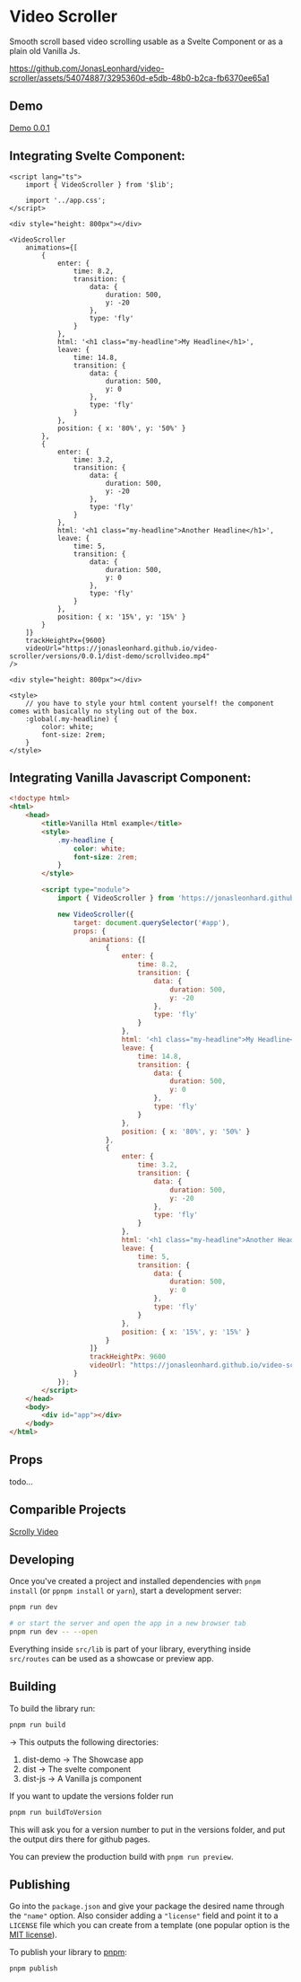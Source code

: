 # Video Scroller
Smooth scroll based video scrolling usable as a Svelte Component or as a plain old Vanilla Js.


https://github.com/JonasLeonhard/video-scroller/assets/54074887/3295360d-e5db-48b0-b2ca-fb6370ee65a1


## Demo
<a href="https://jonasleonhard.github.io/video-scroller/versions/0.0.1/dist-demo/">Demo 0.0.1</a>

## Integrating Svelte Component:

```svelte
<script lang="ts">
	import { VideoScroller } from '$lib';

	import '../app.css';
</script>

<div style="height: 800px"></div>

<VideoScroller
	animations={[
		{
			enter: {
				time: 8.2,
				transition: {
					data: {
						duration: 500,
						y: -20
					},
					type: 'fly'
				}
			},
			html: '<h1 class="my-headline">My Headline</h1>',
			leave: {
				time: 14.8,
				transition: {
					data: {
						duration: 500,
						y: 0
					},
					type: 'fly'
				}
			},
			position: { x: '80%', y: '50%' }
		},
		{
			enter: {
				time: 3.2,
				transition: {
					data: {
						duration: 500,
						y: -20
					},
					type: 'fly'
				}
			},
			html: '<h1 class="my-headline">Another Headline</h1>',
			leave: {
				time: 5,
				transition: {
					data: {
						duration: 500,
						y: 0
					},
					type: 'fly'
				}
			},
			position: { x: '15%', y: '15%' }
		}
	]}
	trackHeightPx={9600}
	videoUrl="https://jonasleonhard.github.io/video-scroller/versions/0.0.1/dist-demo/scrollvideo.mp4"
/>

<div style="height: 800px"></div>

<style>
	// you have to style your html content yourself! the component comes with basically no styling out of the box.
	:global(.my-headline) {
		color: white;
		font-size: 2rem;
	}
</style>
```
## Integrating Vanilla Javascript Component:
```html
<!doctype html>
<html>
	<head>
		<title>Vanilla Html example</title>
		<style>
			.my-headline {
				color: white;
				font-size: 2rem;
			}
		</style>

		<script type="module">
			import { VideoScroller } from 'https://jonasleonhard.github.io/video-scroller/versions/0.0.1/dist-js/components.js'

			new VideoScroller({
				target: document.querySelector('#app'),
				props: {
					animations: {[
						{
							enter: {
								time: 8.2,
								transition: {
									data: {
										duration: 500,
										y: -20
									},
									type: 'fly'
								}
							},
							html: '<h1 class="my-headline">My Headline</h1>',
							leave: {
								time: 14.8,
								transition: {
									data: {
										duration: 500,
										y: 0
									},
									type: 'fly'
								}
							},
							position: { x: '80%', y: '50%' }
						},
						{
							enter: {
								time: 3.2,
								transition: {
									data: {
										duration: 500,
										y: -20
									},
									type: 'fly'
								}
							},
							html: '<h1 class="my-headline">Another Headline</h1>',
							leave: {
								time: 5,
								transition: {
									data: {
										duration: 500,
										y: 0
									},
									type: 'fly'
								}
							},
							position: { x: '15%', y: '15%' }
						}
					]}
					trackHeightPx: 9600
					videoUrl: "https://jonasleonhard.github.io/video-scroller/versions/0.0.1/dist-demo/scrollvideo.mp4"
				}
			});
		</script>
	</head>
	<body>
		<div id="app"></div>
	</body>
</html>
```

## Props
todo...

## Comparible Projects
<a href="https://github.com/dkaoster/scrolly-video">Scrolly Video</a>

## Developing

Once you've created a project and installed dependencies with `pnpm install` (or `ppnpm install` or `yarn`), start a development server:

```bash
pnpm run dev

# or start the server and open the app in a new browser tab
pnpm run dev -- --open
```

Everything inside `src/lib` is part of your library, everything inside `src/routes` can be used as a showcase or preview app.

## Building

To build the library run:

```bash
pnpm run build
```

-> This outputs the following directories:
1. dist-demo -> The Showcase app
2. dist -> The svelte component
3. dist-js -> A Vanilla js component

If you want to update the versions folder run

```bash
pnpm run buildToVersion
```
This will ask you for a version number to put in the versions folder, and put the output dirs there for github pages.

You can preview the production build with `pnpm run preview`.

## Publishing

Go into the `package.json` and give your package the desired name through the `"name"` option. Also consider adding a `"license"` field and point it to a `LICENSE` file which you can create from a template (one popular option is the [MIT license](https://opensource.org/license/mit/)).

To publish your library to [pnpm](https://www.pnpmjs.com):

```bash
pnpm publish
```
